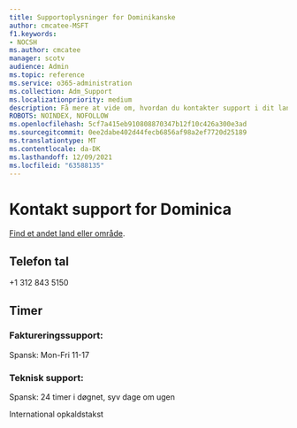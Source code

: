 ```yaml
---
title: Supportoplysninger for Dominikanske
author: cmcatee-MSFT
f1.keywords:
- NOCSH
ms.author: cmcatee
manager: scotv
audience: Admin
ms.topic: reference
ms.service: o365-administration
ms.collection: Adm_Support
ms.localizationpriority: medium
description: Få mere at vide om, hvordan du kontakter support i dit land eller område.
ROBOTS: NOINDEX, NOFOLLOW
ms.openlocfilehash: 5cf7a415eb910808870347b12f10c426a300e3ad
ms.sourcegitcommit: 0ee2dabe402d44fecb6856af98a2ef7720d25189
ms.translationtype: MT
ms.contentlocale: da-DK
ms.lasthandoff: 12/09/2021
ms.locfileid: "63588135"
---
```

# <a name="contact-support-for-dominica"></a>Kontakt support for Dominica

[Find et andet land eller område](../get-help-support.md).

## <a name="phone-number"></a>Telefon tal
+1 312 843 5150

## <a name="hours"></a>Timer
### <a name="billing-support"></a>Faktureringssupport:

Spansk: Mon-Fri 11-17

### <a name="technical-support"></a>Teknisk support:

Spansk: 24 timer i døgnet, syv dage om ugen

International opkaldstakst
